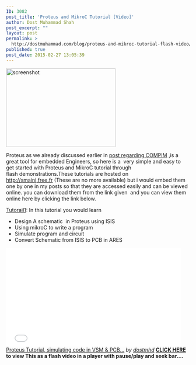 ```yaml
---
ID: 3082
post_title: 'Proteus and MikroC Tutorial [Video]'
author: Dost Muhammad Shah
post_excerpt: ""
layout: post
permalink: >
  http://dostmuhammad.com/blog/proteus-and-mikroc-tutorial-flash-video/
published: true
post_date: 2015-02-27 13:05:39
---
```

<img class="alignleft wp-image-3107 size-medium" src="http://dostmuhammad.com/wp-content/uploads/screenshot-300x215.png" alt="screenshot" width="300" height="215" />

Proteus as we already discussed earlier in <a title="“COM Port Physical Interface Model” COMPIM from PROTEUS" href="http://dostmuhammad.com/blog/com-port-physical-interface-model-compim-from-proteus/">post regarding COMPIM</a> ,is a great tool for embedded Engineers, so here is a  very simple and easy to get started with Proteus and MikroC tutorial through flash demonstrations.These tutorials are hosted on <a href="http://smainj.free.fr/tutorial/" target="_blank">http://smainj.free.fr</a> (These are no more available) but i would embed them one by one in my posts so that they are accessed easily and can be viewed online. you can download them from the link given  and you can view them online here by clicking the link below.

<a href="http://www.dostmuhammad.com/wp-content/uploads/files/2011/07/Tutorail1.swf">Tutorail1</a>: In this tutorial you would learn
<ul>
	<li>Design A schematic  in Proteus using ISIS</li>
	<li>Using mikroC to write a program</li>
	<li>Simulate program and circuit</li>
	<li>Convert Schematic from ISIS to PCB in ARES</li>
</ul>
<iframe src="//www.dailymotion.com/embed/video/x2ibrlw" width="480" height="270" frameborder="0" allowfullscreen="allowfullscreen"></iframe>
<a href="http://www.dailymotion.com/video/x2ibrlw_proteus-tutorial-simulating-code-in-vsm-pcb-design_school" target="_blank">Proteus Tutorial, simulating code in VSM &amp; PCB...</a> <i>by <a href="http://www.dailymotion.com/dostmhd" target="_blank">dostmhd</a></i>
<strong><a href="http://dostmuhammad.com/wp-content/uploads/Tutorail1/Tutorail1.html">CLICK HERE</a> to view This as a flash video in a player with pause/play and seek bar....</strong>

&nbsp;

&nbsp;